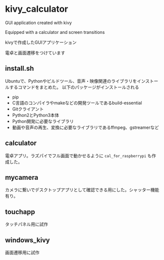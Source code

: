# kivy_calculator
GUI application created with kivy

Equipped with a calculator and screen transitions

kivyで作成したGUIアプリケーション

電卓と画面遷移をつけています

## install.sh
Ubuntuで、Pythonやビルドツール、音声・映像関連のライブラリをインストールするコマンドをまとめた。
以下のパッケージがインストールされる

- pip
- C言語のコンパイラやmakeなどの開発ツールであるbuild-essential
- Gitクライアント
- Python2とPython3本体
- Python開発に必要なライブラリ
- 動画や音声の再生、変換に必要なライブラリであるffmpeg、gstreamerなど

## calculator
電卓アプリ。ラズパイでフル画面で動かせるように `cal_for_raspberrypi` も作成した。

## mycamera
カメラに繋いでデスクトップアプリとして確認できる用にした。シャッター機能有り。

## touchapp
タッチパネル用に試作

## windows_kivy
画面遷移用に試作
